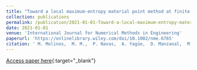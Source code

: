 ```yaml
---
title: "Toward a local maximum-entropy material point method at finite strain within a B-free approach"
collection: publications
permalink: /publication/2021-01-01-Toward-a-local-maximum-entropy-material-point-method-at-finite-strain-within-a-B-free-approach
date: 2021-01-01
venue: 'International Journal for Numerical Methods in Engineering'
paperurl: 'https://onlinelibrary.wiley.com/doi/10.1002/nme.6765'
citation: ' M. Molinos,  M. M.,  P. Navas,  A. Yagüe,  D. Manzanal,  M. Pastor, &quot;Toward a local maximum-entropy material point method at finite strain within a B-free approach.&quot; International Journal for Numerical Methods in Engineering, 2021.'
---
```

[Access paper here](https://onlinelibrary.wiley.com/doi/10.1002/nme.6765){:target="_blank"}
